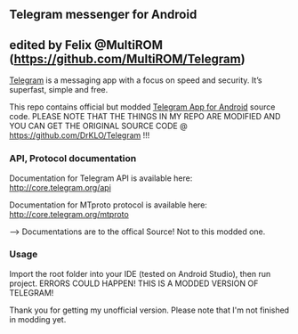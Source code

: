 ## Telegram messenger for Android
## edited by Felix @MultiROM (https://github.com/MultiROM/Telegram)
[Telegram](http://telegram.org) is a messaging app with a focus on speed and security. It’s superfast, simple and free.

This repo contains official but modded [Telegram App for Android](https://play.google.com/store/apps/details?id=org.telegram.messenger) source code.
PLEASE NOTE THAT THE THINGS IN MY REPO ARE MODIFIED AND YOU CAN GET THE ORIGINAL SOURCE CODE @ https://github.com/DrKLO/Telegram !!!

### API, Protocol documentation

Documentation for Telegram API is available here: http://core.telegram.org/api

Documentation for MTproto protocol is available here: http://core.telegram.org/mtproto

--> Documentations are to the offical Source! Not to this modded one.

### Usage

Import the root folder into your IDE (tested on Android Studio), then run project.
ERRORS COULD HAPPEN! THIS IS A MODDED VERSION OF TELEGRAM!

Thank you for getting my unofficial version. Please note that I'm not finished in modding yet.